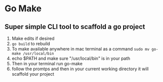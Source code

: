 # Go Make
## Super simple CLI tool to scaffold a go project

1. Make edits if desired
2. ```go build``` to rebuild
3. To make available anywhere in mac terminal as a command ```sudo mv go-make /usr/local/bin```
4. echo $PATH and make sure "/usr/local/bin" is in your path
5. Then in your terminal run go-make <PROJECT-NAME>
6. follow the promtps and then in your current working directory it will scaffold your project
